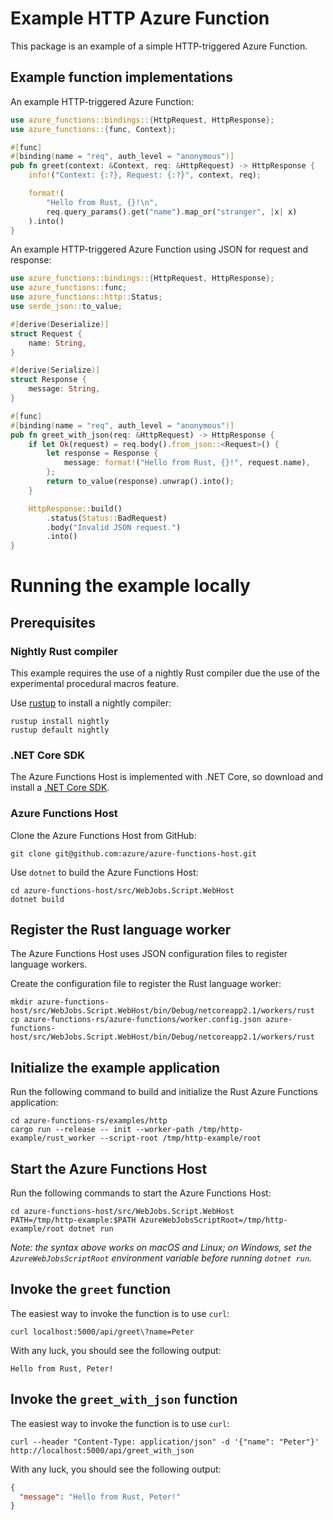 # Example HTTP Azure Function

This package is an example of a simple HTTP-triggered Azure Function.

## Example function implementations

An example HTTP-triggered Azure Function:

```rust
use azure_functions::bindings::{HttpRequest, HttpResponse};
use azure_functions::{func, Context};

#[func]
#[binding(name = "req", auth_level = "anonymous")]
pub fn greet(context: &Context, req: &HttpRequest) -> HttpResponse {
    info!("Context: {:?}, Request: {:?}", context, req);

    format!(
        "Hello from Rust, {}!\n",
        req.query_params().get("name").map_or("stranger", |x| x)
    ).into()
}
```

An example HTTP-triggered Azure Function using JSON for request and response:

```rust
use azure_functions::bindings::{HttpRequest, HttpResponse};
use azure_functions::func;
use azure_functions::http::Status;
use serde_json::to_value;

#[derive(Deserialize)]
struct Request {
    name: String,
}

#[derive(Serialize)]
struct Response {
    message: String,
}

#[func]
#[binding(name = "req", auth_level = "anonymous")]
pub fn greet_with_json(req: &HttpRequest) -> HttpResponse {
    if let Ok(request) = req.body().from_json::<Request>() {
        let response = Response {
            message: format!("Hello from Rust, {}!", request.name),
        };
        return to_value(response).unwrap().into();
    }

    HttpResponse::build()
        .status(Status::BadRequest)
        .body("Invalid JSON request.")
        .into()
}
```

# Running the example locally

## Prerequisites

### Nightly Rust compiler

This example requires the use of a nightly Rust compiler due the use of the experimental procedural macros feature.

Use [rustup](https://github.com/rust-lang-nursery/rustup.rs) to install a nightly compiler:

```
rustup install nightly
rustup default nightly
```

### .NET Core SDK

The Azure Functions Host is implemented with .NET Core, so download and install a [.NET Core SDK](https://www.microsoft.com/net/download).

### Azure Functions Host

Clone the Azure Functions Host from GitHub:

```
git clone git@github.com:azure/azure-functions-host.git
```

Use `dotnet` to build the Azure Functions Host:

```
cd azure-functions-host/src/WebJobs.Script.WebHost
dotnet build
```

## Register the Rust language worker

The Azure Functions Host uses JSON configuration files to register language workers.

Create the configuration file to register the Rust language worker:

```
mkdir azure-functions-host/src/WebJobs.Script.WebHost/bin/Debug/netcoreapp2.1/workers/rust
cp azure-functions-rs/azure-functions/worker.config.json azure-functions-host/src/WebJobs.Script.WebHost/bin/Debug/netcoreapp2.1/workers/rust
```

## Initialize the example application

Run the following command to build and initialize the Rust Azure Functions application:

```
cd azure-functions-rs/examples/http
cargo run --release -- init --worker-path /tmp/http-example/rust_worker --script-root /tmp/http-example/root
```

## Start the Azure Functions Host

Run the following commands to start the Azure Functions Host:

```
cd azure-functions-host/src/WebJobs.Script.WebHost
PATH=/tmp/http-example:$PATH AzureWebJobsScriptRoot=/tmp/http-example/root dotnet run
```

_Note: the syntax above works on macOS and Linux; on Windows, set the `AzureWebJobsScriptRoot` environment variable before running `dotnet run`._

## Invoke the `greet` function

The easiest way to invoke the function is to use `curl`:

```
curl localhost:5000/api/greet\?name=Peter
```

With any luck, you should see the following output:

```
Hello from Rust, Peter!
```

## Invoke the `greet_with_json` function

The easiest way to invoke the function is to use `curl`:

```
curl --header "Content-Type: application/json" -d '{"name": "Peter"}' http://localhost:5000/api/greet_with_json
```

With any luck, you should see the following output:

```json
{
  "message": "Hello from Rust, Peter!"
}
```